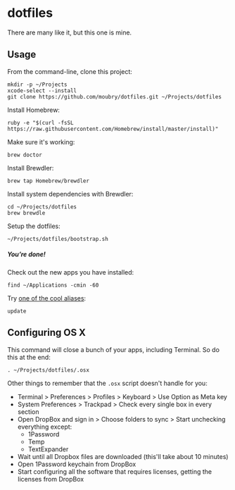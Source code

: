 # dotfiles

There are many like it, but this one is mine.

## Usage

From the command-line, clone this project:

    mkdir -p ~/Projects
    xcode-select --install
    git clone https://github.com/moubry/dotfiles.git ~/Projects/dotfiles

Install Homebrew:
    
    ruby -e "$(curl -fsSL https://raw.githubusercontent.com/Homebrew/install/master/install)"

Make sure it's working:

    brew doctor

Install Brewdler:

    brew tap Homebrew/brewdler

Install system dependencies with Brewdler:

    cd ~/Projects/dotfiles
    brew brewdle

Setup the dotfiles:

    ~/Projects/dotfiles/bootstrap.sh

##### You’re done!

Check out the new apps you have installed:

    find ~/Applications -cmin -60

Try [one of the cool aliases](https://github.com/moubry/dotfiles/blob/master/dotfiles/bash/updaters):

    update

## Configuring OS X

This command will close a bunch of your apps, including Terminal. So do this at the end:

    . ~/Projects/dotfiles/.osx

Other things to remember that the `.osx` script doesn't handle for you:

* Terminal > Preferences > Profiles > Keyboard > Use Option as Meta key
* System Preferences > Trackpad > Check every single box in every section
* Open DropBox and sign in > Choose folders to sync > Start unchecking everything except:
  * 1Password
  * Temp
  * TextExpander
* Wait until all Dropbox files are downloaded (this'll take about 10 minutes)
* Open 1Password keychain from DropBox
* Start configuring all the software that requires licenses, getting the licenses from DropBox
